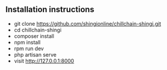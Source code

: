 ## Installation instructions

- git clone https://github.com/shingionline/chillchain-shingi.git
- cd chillchain-shingi
- composer install
- npm install
- rpm run dev
- php artisan serve
- visit <a href="http://127.0.0.1:8000" target="">http://127.0.0.1:8000</a>